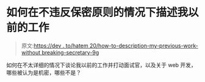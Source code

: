 # 如何在不违反保密原则的情况下描述我以前的工作

> 原文:[https://dev . to/hatem 20/how-to-description-my-previous-work-without breaking-secretary-9g](https://dev.to/hatem20/how-to-describe-my-previous-work-without-breaking-confidentiality---9g)

如何在不太详细的情况下谈论我以前的工作并打动面试官，以及关于 web 开发，哪些被认为是机密，哪些不是？